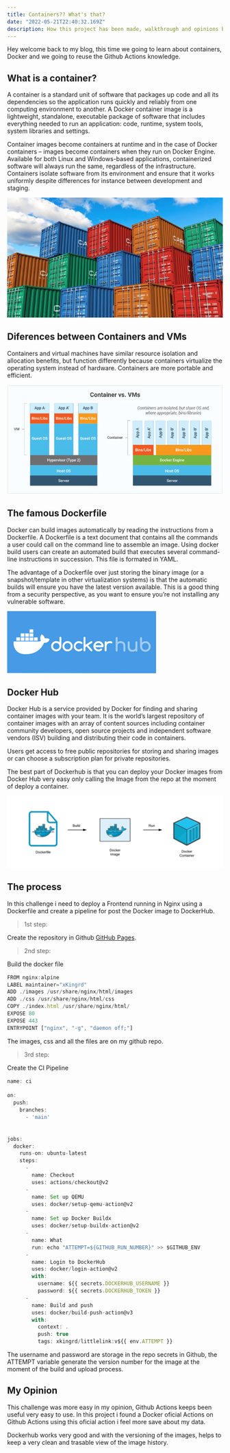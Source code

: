 ```yaml
---
title: Containers?? What's that?
date: "2022-05-21T22:40:32.169Z"
description: How this project has been made, walkthrough and opinions by Racosta.
---
```


Hey welcome back to my blog, this time we going to learn about containers, Docker and we going to reuse the Github Actions knowledge. 

## What is a container?

A container is a standard unit of software that packages up code and all its dependencies so the application runs quickly and reliably from one computing environment to another. A Docker container image is a lightweight, standalone, executable package of software that includes everything needed to run an application: code, runtime, system tools, system libraries and settings.

Container images become containers at runtime and in the case of Docker containers – images become containers when they run on Docker Engine. Available for both Linux and Windows-based applications, containerized software will always run the same, regardless of the infrastructure. Containers isolate software from its environment and ensure that it works uniformly despite differences for instance between development and staging.

![Containers](./containers.jpg)

## Diferences between Containers and VMs

Containers and virtual machines have similar resource isolation and allocation benefits, but function differently because containers virtualize the operating system instead of hardware. Containers are more portable and efficient.

![Container-vs-vms](./container-vms.jpg)

## The famous Dockerfile

Docker can build images automatically by reading the instructions from a Dockerfile. A Dockerfile is a text document that contains all the commands a user could call on the command line to assemble an image. Using docker build users can create an automated build that executes several command-line instructions in succession. This file is formated in YAML.

The advantage of a Dockerfile over just storing the binary image (or a snapshot/template in other virtualization systems) is that the automatic builds will ensure you have the latest version available. This is a good thing from a security perspective, as you want to ensure you’re not installing any vulnerable software.

![Dockerfile](./dockerhub.png)

## Docker Hub

Docker Hub is a service provided by Docker for finding and sharing container images with your team. It is the world’s largest repository of container images with an array of content sources including container community developers, open source projects and independent software vendors (ISV) building and distributing their code in containers.

Users get access to free public repositories for storing and sharing images or can choose a subscription plan for private repositories.

The best part of Dockerhub is that you can deploy your Docker images from Docker Hub very easy only calling the Image from the repo at the moment of deploy a container.

![Dockerhub](./dockerfile.png)

## The process

In this challenge i need to deploy a Frontend running in Nginx using a Dockerfile and create a pipeline for post the Docker image to DockerHub.

>1st step:

Create the repository in Github  [GitHub Pages](https://pages.github.com/).

>2nd step:

Build the docker file

```js
FROM nginx:alpine
LABEL maintainer="xKingrd"
ADD ./images /usr/share/nginx/html/images
ADD ./css /usr/share/nginx/html/css
COPY ./index.html /usr/share/nginx/html/
EXPOSE 80
EXPOSE 443
ENTRYPOINT ["nginx", "-g", "daemon off;"]
```

The images, css and all the files are on my github repo.

>3rd step:

Create the CI Pipeline

```js
name: ci

on:
  push:
    branches:
      - 'main'


jobs:
  docker:
    runs-on: ubuntu-latest
    steps:
      -
        name: Checkout
        uses: actions/checkout@v2
      -
        name: Set up QEMU
        uses: docker/setup-qemu-action@v2
      -
        name: Set up Docker Buildx
        uses: docker/setup-buildx-action@v2
      -
        name: What
        run: echo "ATTEMPT=${GITHUB_RUN_NUMBER}" >> $GITHUB_ENV
      -
        name: Login to DockerHub
        uses: docker/login-action@v2
        with:
          username: ${{ secrets.DOCKERHUB_USERNAME }}
          password: ${{ secrets.DOCKERHUB_TOKEN }}
      -
        name: Build and push
        uses: docker/build-push-action@v3
        with:
          context: .
          push: true
          tags: xkingrd/littlelink:v${{ env.ATTEMPT }}

```

The username and password are storage in the repo secrets in Github, the ATTEMPT variable generate the version number for the image at the moment of the build and upload process.

## My Opinion

This challenge was more easy in my opinion, Github Actions keeps been useful very easy to use. In this project i found a Docker oficial Actions on Github Actions using this oficial action i feel more save about my data.

Dockerhub works very good and with the versioning of the images, helps to keep a very clean and trasable view of the image history.
